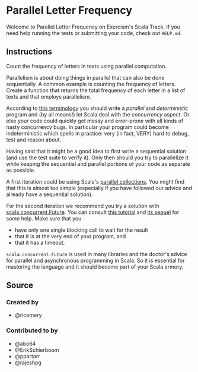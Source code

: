 # Parallel Letter Frequency

Welcome to Parallel Letter Frequency on Exercism's Scala Track.
If you need help running the tests or submitting your code, check out `HELP.md`.

## Instructions

Count the frequency of letters in texts using parallel computation.

Parallelism is about doing things in parallel that can also be done
sequentially. A common example is counting the frequency of letters.
Create a function that returns the total frequency of each letter in a
list of texts and that employs parallelism.

According to [this terminology](http://chimera.labs.oreilly.com/books/1230000000929/ch01.html#sec_terminology) you should write a *parallel* and *deterministic*
program and (by all means!) let Scala deal with the *concurrency* aspect.
Or else your code could quickly get messy and error-prone with all kinds of nasty
concurrency bugs. In particular your program could become indeterministic
which spells in practice: very (in fact, VERY) hard to debug, test and reason about.

Having said that it might be a good idea to first write a sequential solution (and
use the test suite to verify it).
Only then should you try to parallelize it while keeping the sequential and parallel
portions of your code as separate as possible.

A first iteration could be using Scala's [parallel collections](http://docs.scala-lang.org/overviews/parallel-collections/overview.html). You might find
that this is almost too simple (especially if you have followed our advice and
already have a sequential solution).

For the second iteration we recommend you try a solution with [scala.concurrent.Future](http://www.scala-lang.org/api/current/scala/concurrent/Future$.html).
You can consult [this tutorial](http://danielwestheide.com/blog/2013/01/09/the-neophytes-guide-to-scala-part-8-welcome-to-the-future.html) and [its sequel](http://danielwestheide.com/blog/2013/01/16/the-neophytes-guide-to-scala-part-9-promises-and-futures-in-practice.html) for some help.
Make sure that you
- have only one single blocking call to wait for the result
- that it is at the very end of your program, and
- that it has a timeout.

`scala.concurrent.Future` is used in many libraries and the doctor's advice for
parallel and asynchronous programming in Scala. So it is essential for mastering
the language and it should become part of your Scala armory.

## Source

### Created by

- @ricemery

### Contributed to by

- @abo64
- @ErikSchierboom
- @ppartarr
- @rajeshpg